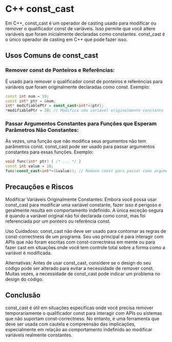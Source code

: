 # C++ const_cast

Em C++, const_cast é um operador de casting usado para modificar ou remover o qualificador const de variáveis. Isso permite que você altere variáveis que foram inicialmente declaradas como constantes. const_cast é o único operador de casting em C++ que pode fazer isso.

## Usos Comuns de const_cast

### Remover const de Ponteiros e Referências:
É usado para remover o qualificador const de ponteiros e referências para variáveis que foram originalmente declaradas como const.
Exemplo:

```cpp
const int num = 10;
const int* ptr = &num;
int* modifiablePtr = const_cast<int*>(ptr);
*modifiablePtr = 20; // Modifica uma variável originalmente constante
```

### Passar Argumentos Constantes para Funções que Esperam Parâmetros Não Constantes:
Às vezes, uma função que não modifica seus argumentos não tem parâmetros const. const_cast pode ser usado para passar argumentos constantes para essas funções.
Exemplo:

```cpp
void func(int* ptr) { /* ... */ }
const int value = 10;
func(const_cast<int*>(&value)); // Remove const para passar como argumento
```

## Precauções e Riscos

Modificar Variáveis Originalmente Constantes: Embora você possa usar const_cast para modificar uma variável constante, fazer isso é perigoso e geralmente resulta em comportamento indefinido. A única exceção segura é quando a variável original não foi declarada como const, mas foi referenciada por um ponteiro ou referência const.

Uso Cuidadoso: const_cast não deve ser usado para contornar as regras de const-correctness de um programa. Seu uso principal é para interagir com APIs que não foram escritas com const-correctness em mente ou para fazer cast em situações onde você tem controle total sobre a forma como a variável é modificada.

Alternativas: Antes de usar const_cast, considere se o design do seu código pode ser alterado para evitar a necessidade de remover const. Muitas vezes, a necessidade de const_cast pode indicar um problema no design do código.

## Conclusão

const_cast é útil em situações específicas onde você precisa remover temporariamente o qualificador const para interagir com APIs ou sistemas que não suportam const-correctness. No entanto, é uma ferramenta que deve ser usada com cautela e compreensão das implicações, especialmente em relação ao comportamento indefinido ao modificar variáveis realmente constantes.

